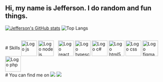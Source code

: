 ## Hi, my name is Jefferson. I do random and fun things.

[![Jefferson's GitHub stats](https://github-readme-stats.vercel.app/api?username=jefferson13t&show_icons=true&theme=gotham&rank_icon=github&layout=compact)](https://github.com/anuraghazra/github-readme-stats)
![Top Langs](https://github-readme-stats.vercel.app/api/top-langs/?username=jefferson13t&size_weight=0.5&count_weight=0.5&theme=gotham&layout=compact)


<div style="display: inline_block"><br>
# Skills
  <img alt="Logo js" align="center" style="height:50px" src="https://cdn.jsdelivr.net/gh/devicons/devicon/icons/javascript/javascript-original.svg" />
  <img alt="Logo node js" align="center" style="height:50px; margin-right: 10px" src="https://cdn.jsdelivr.net/gh/devicons/devicon/icons/nodejs/nodejs-original.svg" />
  <img alt="Logo react" align="center" style="height:50px" src="https://cdn.jsdelivr.net/gh/devicons/devicon/icons/react/react-original.svg" />
  <img alt="Logo typescript" align="center" style="height:50px" src="https://cdn.jsdelivr.net/gh/devicons/devicon/icons/typescript/typescript-original.svg" />
  <img alt="Logo c#" align="center" style="height:50px" src="https://cdn.jsdelivr.net/gh/devicons/devicon/icons/csharp/csharp-original.svg" />
  <img alt="Logo html5" align="center" style="height:50px" src="https://cdn.jsdelivr.net/gh/devicons/devicon/icons/html5/html5-original.svg" />
  <img alt="Logo css" align="center" style="height:50px" src="https://cdn.jsdelivr.net/gh/devicons/devicon/icons/css3/css3-original.svg" />
  <img alt="Logo figma" align="center" style="height:50px" src="https://cdn.jsdelivr.net/gh/devicons/devicon/icons/figma/figma-original.svg" />
  <img alt="Logo php" align="center" style="height:50px" src="https://cdn.jsdelivr.net/gh/devicons/devicon/icons/php/php-original.svg" />
</div>

<div>
# You can find me on
  <a href="https://www.linkedin.com/in/jefferson-souuza" target="_blank"><img src="https://img.shields.io/badge/-LinkedIn-%230077B5?style=for-the-badge&logo=linkedin&logoColor=white" target="_blank"></a> 
  <a href="https://instagram.com/jeffpsou" target="_blank"><img src="https://img.shields.io/badge/-Instagram-%23E4405F?style=for-the-badge&logo=instagram&logoColor=white" target="_blank"></a>
</div>
<!---
Jefferson13t/Jefferson13t is a ✨ special ✨ repository because its `README.md` (this file) appears on your GitHub profile.
You can click the Preview link to take a look at your changes.
--->
